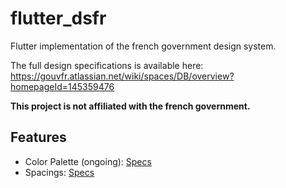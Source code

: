 # flutter_dsfr

Flutter implementation of the french government design system.

The full design specifications is available here: https://gouvfr.atlassian.net/wiki/spaces/DB/overview?homepageId=145359476

**This project is not affiliated with the french government.**

## Features

* Color Palette (ongoing): [Specs](https://gouvfr.atlassian.net/wiki/spaces/DB/pages/217186370/Couleurs+-+palette+-+Color#Couleurs-primaires)
* Spacings: [Specs](https://gouvfr.atlassian.net/wiki/spaces/DB/pages/222396724/Espacement+-+Spacing)
